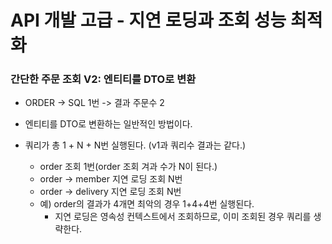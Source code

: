 API 개발 고급 - 지연 로딩과 조회 성능 최적화
===============

### 간단한 주문 조회 V2: 엔티티를 DTO로 변환 
- ORDER -> SQL 1번 -> 결과 주문수 2

- 엔티티를 DTO로 변환하는 일반적인 방법이다.
- 쿼리가 총 1 + N + N번 실행된다. (v1과 쿼리수 결과는 같다.)
    - order 조회 1번(order 조회 겨과 수가 N이 된다.)
    - order -> member 지연 로딩 조회 N번
    - order -> delivery 지연 로딩 조회 N번
    - 예) order의 결과가 4개면 최악의 경우 1+4+4번 실행된다.
        - 지연 로딩은 영속성 컨텍스트에서 조회하므로, 이미 조회된 경우 쿼리를 생략한다.